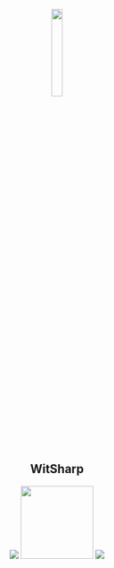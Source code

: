 <!--- Artificial Intelligence by Andrew Forrester from the Noun Project --->
<p align="center">
    <img src="https://avatars1.githubusercontent.com/u/4723433?s=280&amp;v=4" width="20%" />
    <h2 align="center">WitSharp</h2>
    <p align="center">
        <a href="https://ci.appveyor.com/project/Yucked/wit.net"><img src="https://ci.appveyor.com/api/projects/status/4waeo1bbaxih3dpy/branch/master"/></a>
  <a href="https://www.buymeacoffee.com/Yucked" target="_blank"><img src="https://www.buymeacoffee.com/assets/img/custom_images/black_img.png" width="130px"></a>
        <a href="https://discord.gg/nzYTzxD"><img src="https://img.shields.io/badge/Invite-GLITCHED-7289DA.svg?longCache=true&amp;style=flat-squarelogo=discord"/></a>                
    </p>        
